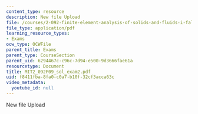 ```yaml
---
content_type: resource
description: New file Upload
file: /courses/2-092-finite-element-analysis-of-solids-and-fluids-i-fall-2009/f8411fba8fa0c0a7b10f32cf3acca63c_MIT2_092F09_sol_exam2.pdf
file_type: application/pdf
learning_resource_types:
- Exams
ocw_type: OCWFile
parent_title: Exams
parent_type: CourseSection
parent_uid: 6294467c-c96c-7d94-e500-9d3666fae61a
resourcetype: Document
title: MIT2_092F09_sol_exam2.pdf
uid: f8411fba-8fa0-c0a7-b10f-32cf3acca63c
video_metadata:
  youtube_id: null
---
```

New file Upload

